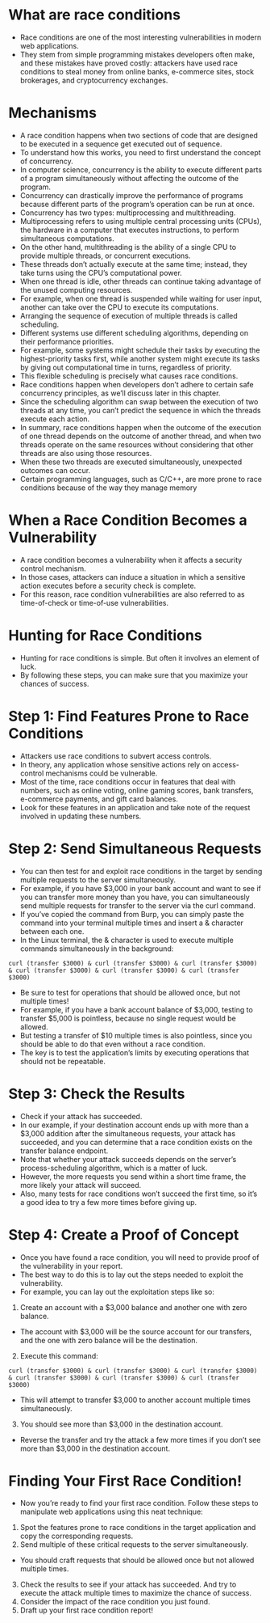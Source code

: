 # What are race conditions
- Race conditions are one of the most interesting vulnerabilities in modern web applications. 
- They stem from simple programming mistakes developers often make, and these mistakes have proved costly: attackers have used race conditions to steal money from online banks, e-commerce sites, stock brokerages, and cryptocurrency exchanges.

# Mechanisms
- A race condition happens when two sections of code that are designed to be executed in a sequence get executed out of sequence. 
- To understand how this works, you need to first understand the concept of concurrency. 
- In computer science, concurrency is the ability to execute different parts of a program simultaneously without affecting the outcome of the program. 
- Concurrency can drastically improve the performance of programs because different parts of the program’s operation can be run at once.
- Concurrency has two types: multiprocessing and multithreading. 
- Multiprocessing refers to using multiple central processing units (CPUs), the hardware in a computer that executes instructions, to perform simultaneous computations. 
- On the other hand, multithreading is the ability  of a single CPU to provide multiple threads, or concurrent executions. 
- These threads don’t actually execute at the same time; instead, they take turns using the CPU’s computational power. 
- When one thread is idle, other threads can continue taking advantage of the unused computing resources. 
- For example, when one thread is suspended while waiting for user input, another can take over the CPU to execute its computations.
- Arranging the sequence of execution of multiple threads is called scheduling. 
- Different systems use different scheduling algorithms, depending on their performance priorities. 
- For example, some systems might schedule their tasks by executing the highest-priority tasks first, while another system might execute its tasks by giving out computational time in turns, regardless of priority.
- This flexible scheduling is precisely what causes race conditions. 
- Race conditions happen when developers don’t adhere to certain safe concurrency principles, as we’ll discuss later in this chapter. 
- Since the scheduling algorithm can swap between the execution of two threads at any time, you can’t predict the sequence in which the threads execute each action.
- In summary, race conditions happen when the outcome of the execution of one thread depends on the outcome of another thread, and when two threads operate on the same resources without considering that other threads are also using those resources. 
- When these two threads are executed simultaneously, unexpected outcomes can occur. 
- Certain programming languages, such as C/C++, are more prone to race conditions because of the way they manage memory

# When a Race Condition Becomes a Vulnerability
- A race condition becomes a vulnerability when it affects a security control mechanism. 
- In those cases, attackers can induce a situation in which a sensitive action executes before a security check is complete. 
- For this reason, race condition vulnerabilities are also referred to as time-of-check or time-of-use vulnerabilities.

# Hunting for Race Conditions
- Hunting for race conditions is simple. But often it involves an element of luck. 
- By following these steps, you can make sure that you maximize your chances of success.
# Step 1: Find Features Prone to Race Conditions
- Attackers use race conditions to subvert access controls. 
- In theory, any application whose sensitive actions rely on access-control mechanisms could be vulnerable.
- Most of the time, race conditions occur in features that deal with numbers, such as online voting, online gaming scores, bank transfers, e-commerce payments, and gift card balances. 
- Look for these features in an application and take note of the request involved in updating these numbers.
# Step 2: Send Simultaneous Requests
- You can then test for and exploit race conditions in the target by sending multiple requests to the server simultaneously.
- For example, if you have $3,000 in your bank account and want to see if you can transfer more money than you have, you can simultaneously send multiple requests for transfer to the server via the curl command. 
- If you’ve copied the command from Burp, you can simply paste the command into your terminal multiple times and insert a & character between each one. 
- In the Linux terminal, the & character is used to execute multiple commands simultaneously in the background:
```
curl (transfer $3000) & curl (transfer $3000) & curl (transfer $3000)
& curl (transfer $3000) & curl (transfer $3000) & curl (transfer $3000)
```
- Be sure to test for operations that should be allowed once, but not multiple times! 
- For example, if you have a bank account balance of $3,000, testing to transfer $5,000 is pointless, because no single request would be allowed. 
- But testing a transfer of $10 multiple times is also pointless, since you should be able to do that even without a race condition. 
- The key is to test the application’s limits by executing operations that should not be repeatable.

# Step 3: Check the Results
- Check if your attack has succeeded. 
- In our example, if your destination account ends up with more than a $3,000 addition after the simultaneous requests, your attack has succeeded, and you can determine that a race condition exists on the transfer balance endpoint.
- Note that whether your attack succeeds depends on the server’s process-scheduling algorithm, which is a matter of luck. 
- However, the more requests you send within a short time frame, the more likely your attack will succeed. 
- Also, many tests for race conditions won’t succeed the first time, so it’s a good idea to try a few more times before giving up.

# Step 4: Create a Proof of Concept
- Once you have found a race condition, you will need to provide proof of the vulnerability in your report. 
- The best way to do this is to lay out the steps needed to exploit the vulnerability. 
- For example, you can lay out the exploitation steps like so:
1. Create an account with a $3,000 balance and another one with zero balance. 
- The account with $3,000 will be the source account for our transfers, and the one with zero balance will be the destination.
2. Execute this command:
```
curl (transfer $3000) & curl (transfer $3000) & curl (transfer $3000)
& curl (transfer $3000) & curl (transfer $3000) & curl (transfer $3000)
```
- This will attempt to transfer $3,000 to another account multiple times simultaneously.
3. You should see more than $3,000 in the destination account. 
- Reverse the transfer and try the attack a few more times if you don’t see more than $3,000 in the destination account.

# Finding Your First Race Condition!
- Now you’re ready to find your first race condition. Follow these steps to manipulate web applications using this neat technique:
1. Spot the features prone to race conditions in the target application and copy the corresponding requests.
2. Send multiple of these critical requests to the server simultaneously. 
- You should craft requests that should be allowed once but not allowed multiple times.
3. Check the results to see if your attack has succeeded. And try to execute the attack multiple times to maximize the chance of success.
4. Consider the impact of the race condition you just found.
5. Draft up your first race condition report!